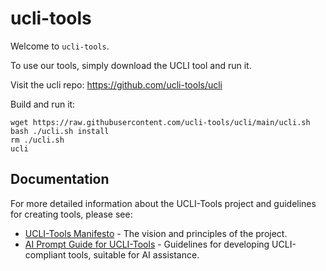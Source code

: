 # ucli-tools

Welcome to `ucli-tools`.

To use our tools, simply download the UCLI tool and run it.

Visit the ucli repo: https://github.com/ucli-tools/ucli

Build and run it:

```
wget https://raw.githubusercontent.com/ucli-tools/ucli/main/ucli.sh
bash ./ucli.sh install
rm ./ucli.sh
ucli
```

## Documentation

For more detailed information about the UCLI-Tools project and guidelines for creating tools, please see:

*   [UCLI-Tools Manifesto](./docs/manifesto.md) - The vision and principles of the project.
*   [AI Prompt Guide for UCLI-Tools](./docs/prompt.md) - Guidelines for developing UCLI-compliant tools, suitable for AI assistance.
